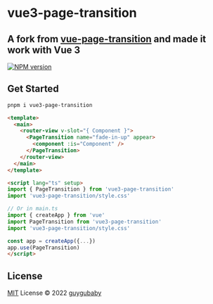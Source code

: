 # vue3-page-transition

## A fork from [vue-page-transition](https://github.com/Orlandster/vue-page-transition) and made it work with Vue 3

[![NPM version](https://img.shields.io/npm/v/vue3-page-transition?color=a1b858&label=)](https://www.npmjs.com/package/vue3-page-transition)

## Get Started

```bash
pnpm i vue3-page-transition
```

```html
<template>
  <main>
    <router-view v-slot="{ Component }">
      <PageTransition name="fade-in-up" appear>
        <component :is="Component" />
      </PageTransition>
    </router-view>
  </main>
</template>

<script lang="ts" setup>
import { PageTransition } from 'vue3-page-transition'
import 'vue3-page-transition/style.css'

// Or in main.ts
import { createApp } from 'vue'
import PageTransition from 'vue3-page-transition'
import 'vue3-page-transition/style.css'

const app = createApp({...})
app.use(PageTransition)
</script>
```

## License

[MIT](./LICENSE) License © 2022 [guygubaby](https://github.com/guygubaby)
